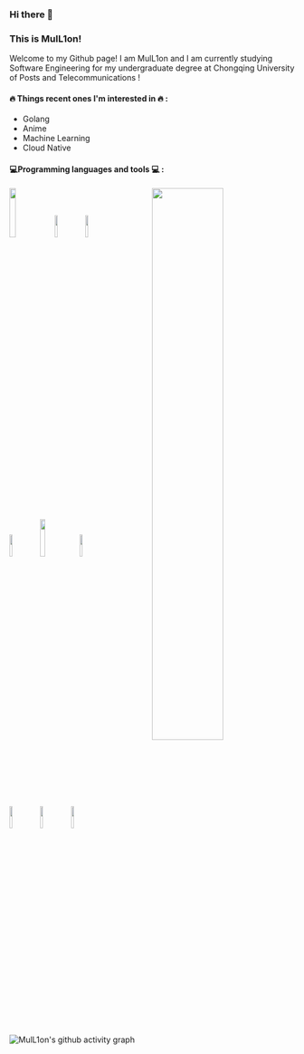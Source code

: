 ### Hi there 👋
    
### This is MulL1on!

Welcome to my Github page! I am MulL1on and I am currently studying Software Engineering for my undergraduate degree at Chongqing University of Posts and Telecommunications !

#### :fire: Things recent ones I'm interested in :fire: :
    
- Golang 
- Anime
- Machine Learning
- Cloud Native
#### :computer:Programming languages and tools :computer: : 
<p>
	<img width="50%" align="right" src="https://github-readme-stats-sigma-five.vercel.app/api?username=MulL1on&show_icons=true&hide_border=true&theme=dark" />
 
<img width="15%" src="https://www.vectorlogo.zone/logos/golang/golang-ar21.svg">
<img width="10%" src="https://www.vectorlogo.zone/logos/mysql/mysql-ar21.svg">
<img width="10%" src="https://www.vectorlogo.zone/logos/redis/redis-ar21.svg">
<br />
<img width="10%" src="https://www.vectorlogo.zone/logos/mongodb/mongodb-ar21.svg">
<img width="13%" src="https://www.vectorlogo.zone/logos/docker/docker-ar21.svg">
<img width="10%" src="https://www.vectorlogo.zone/logos/consulio/consulio-ar21.svg">
<br />
<img width="10%" src="https://www.vectorlogo.zone/logos/git-scm/git-scm-ar21.svg">
<img width="10%" src="https://www.vectorlogo.zone/logos/rabbitmq/rabbitmq-ar21.svg">
<img width="10%" src="https://www.vectorlogo.zone/logos/kubernetes/kubernetes-ar21.svg">
</p>





![MulL1on's github activity graph](https://github-readme-activity-graph.vercel.app/graph?username=MulL1on&theme=github-compact)


